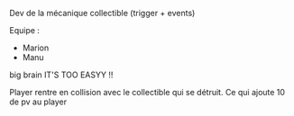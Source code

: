 Dev de la mécanique collectible (trigger + events)

Equipe : 
- Marion
- Manu


big brain
IT'S TOO EASYY !!

Player rentre en collision avec le collectible qui se détruit. Ce qui ajoute 10 de pv au player
